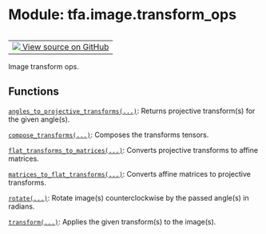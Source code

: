 <div itemscope itemtype="http://developers.google.com/ReferenceObject">
<meta itemprop="name" content="tfa.image.transform_ops" />
<meta itemprop="path" content="Stable" />
</div>

# Module: tfa.image.transform_ops


<table class="tfo-notebook-buttons tfo-api" align="left">

<td>
  <a target="_blank" href="https://github.com/tensorflow/addons/tree/r0.7/tensorflow_addons/image/transform_ops.py">
    <img src="https://www.tensorflow.org/images/GitHub-Mark-32px.png" />
    View source on GitHub
  </a>
</td></table>



Image transform ops.



## Functions

[`angles_to_projective_transforms(...)`](../../tfa/image/transform_ops/angles_to_projective_transforms.md): Returns projective transform(s) for the given angle(s).

[`compose_transforms(...)`](../../tfa/image/transform_ops/compose_transforms.md): Composes the transforms tensors.

[`flat_transforms_to_matrices(...)`](../../tfa/image/transform_ops/flat_transforms_to_matrices.md): Converts projective transforms to affine matrices.

[`matrices_to_flat_transforms(...)`](../../tfa/image/transform_ops/matrices_to_flat_transforms.md): Converts affine matrices to projective transforms.

[`rotate(...)`](../../tfa/image/rotate.md): Rotate image(s) counterclockwise by the passed angle(s) in radians.

[`transform(...)`](../../tfa/image/transform.md): Applies the given transform(s) to the image(s).



